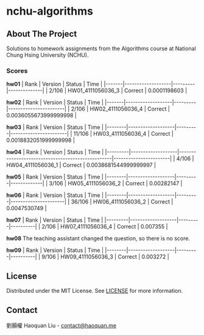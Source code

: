 # nchu-algorithms

## About The Project
Solutions to homework assignments from the Algorithms course at National Chung Hsing University (NCHU).

### Scores
**hw01**
| Rank  |      Version      | Status  |     Time     |
|-------|-------------------|---------|--------------|
| 2/106 | HW01_4111056036_3 | Correct | 0.0001198603 |

**hw02**
| Rank  |      Version      | Status  |          Time         |
|-------|-------------------|---------|-----------------------|
| 2/106 | HW02_4111056036_4 | Correct | 0.0036055673999999998 |

**hw03**
|  Rank  |      Version      | Status  |         Time          |
|--------|-------------------|---------|-----------------------|
| 11/106 | HW03_4111056036_4 | Correct | 0.0018832051999999998 |

**hw04**
|  Rank   |      Version      |                      Status                      |         Time          |
|---------|-------------------|--------------------------------------------------|-----------------------|
| 4/106   | HW04_4111056036_1 | Correct                                          | 0.0038681544999999997 |

**hw05**
|  Rank  |      Version      | Status  |    Time     |
|--------|-------------------|---------|-------------|
| 3/106  | HW05_4111056036_2 | Correct |  0.00282147 |

**hw06**
|  Rank  |      Version      | Status  |         Time         |
|--------|-------------------|---------|----------------------|
| 36/106 | HW06_4111056036_2 | Correct |         0.0047530749 |

**hw07**
|  Rank   |      Version      | Status  |   Time   |
|---------|-------------------|---------|----------|
| 2/106   | HW07_4111056036_4 | Correct | 0.007355 |

**hw08**
The teaching assistant changed the question, so there is no score.

**hw09**
|  Rank  |      Version      | Status  |   Time   |
|--------|-------------------|---------|----------|
| 9/106  | HW09_4111056036_3 | Correct | 0.003272 |

## License
Distributed under the MIT License. See [LICENSE](LICENSE) for more information.

## Contact
劉顥權 Haoquan Liu - [contact@haoquan.me](mailto:contact@haoquan.me)
